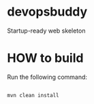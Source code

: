 # devopsbuddy
Startup-ready web skeleton 


# HOW to build
Run the following command: 
```

mvn clean install